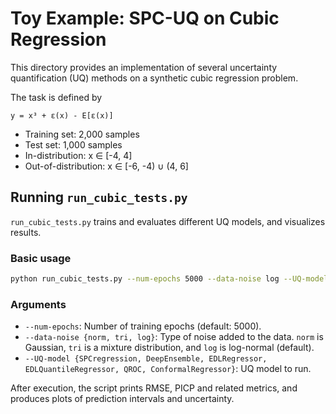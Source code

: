# Toy Example: SPC-UQ on Cubic Regression

This directory provides an implementation of several uncertainty quantification (UQ) methods on a synthetic cubic regression problem.

The task is defined by

    y = x³ + ε(x) - E[ε(x)]

- Training set: 2,000 samples
- Test set: 1,000 samples
- In-distribution: x ∈ [-4, 4]
- Out-of-distribution: x ∈ [-6, -4) ∪ (4, 6]

## Running `run_cubic_tests.py`

`run_cubic_tests.py` trains and evaluates different UQ models, and visualizes results.

### Basic usage

```bash
python run_cubic_tests.py --num-epochs 5000 --data-noise log --UQ-model SPCregression
```

### Arguments

- `--num-epochs`: Number of training epochs (default: 5000).
- `--data-noise {norm, tri, log}`: Type of noise added to the data. `norm` is Gaussian, `tri` is a mixture distribution, and `log` is log-normal (default).
- `--UQ-model {SPCregression, DeepEnsemble, EDLRegressor, EDLQuantileRegressor, QROC, ConformalRegressor}`: UQ model to run.

After execution, the script prints RMSE, PICP and related metrics, and produces plots of prediction intervals and uncertainty.

